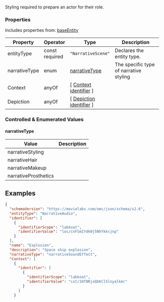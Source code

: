 Styling required to prepare an actor for their role.
### Properties
Includes properties from: [baseEntity](../core/baseEntity.md)

| Property      | Operator          | Type                                                                               | Description                            |
| ------------- | ----------------- | ---------------------------------------------------------------------------------- | -------------------------------------- |
| entityType    | const<br>required | `"NarrativeScene"`                                                                 | Declares the entity type.              |
| narrativeType | enum              | [narrativeType](#narrativeType)                                                    | The specific type of narrative styling |
| Context       | anyOf             | [ [Context](./Context.md) <br>[identifier](../Utility/Utility.md#identifier) ]     |                                        |
| Depiction     | anyOf             | [ [Depiction](./Depiction.md) <br>[identifier](../Utility/Utility.md#identifier) ] |                                        |

### Controlled & Enumerated Values

#### narrativeType

| Value                | Description |
| -------------------- | ----------- |
| narrativeStyling     |             |
| narrativeHair        |             |
| narrativeMakeup      |             |
| narrativeProsthetics |             |
## Examples

```JSON
{  
  "schemaVersion": "https://movielabs.com/omc/json/schema/v2.6",  
  "entityType": "NarrativeAudio",  
  "identifier": [  
    {  
      "identifierScope": "labkoat",  
      "identifierValue": "loc/cnFSmIYdk0j5NhYkkcjnp"  
    }  
  ],  
  "name": "Explosion",  
  "description": "Space ship explosion",  
  "narrativeType": "narrativeSoundEffect",  
  "Context": [  
    {  
      "identifier": [  
        {  
          "identifierScope": "labkoat",  
          "identifierValue": "cxt/34T8RjoQbKCl5lnyalkmr"  
        }  
      ]  
    }
```
